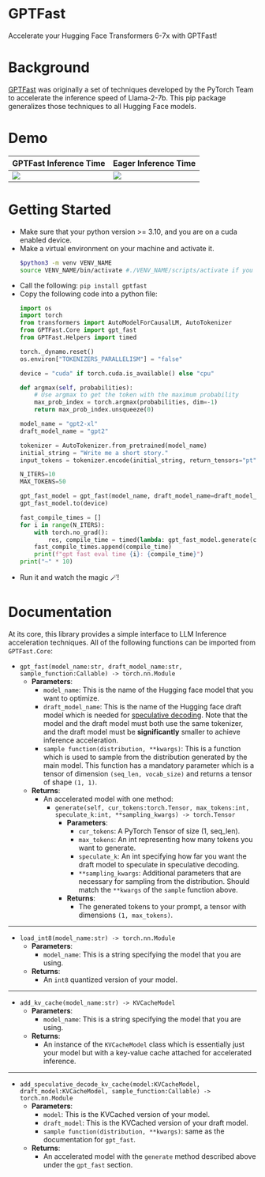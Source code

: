 # GPTFast
Accelerate your Hugging Face Transformers 6-7x with GPTFast!

# Background
[GPTFast](https://github.com/pytorch-labs/gpt-fast) was originally a set of techniques developed by the PyTorch Team to accelerate the inference speed of Llama-2-7b. This pip package generalizes those techniques to all Hugging Face models. 

# Demo
GPTFast Inference Time|Eager Inference Time
--|--
![](https://github.com/MDK8888/GPTFast/assets/79173446/4d7ed04e-ba3d-49c7-aeca-8f2b96ac45a8)|![](https://github.com/MDK8888/GPTFast/assets/79173446/1a4f2236-d2f4-42c7-a689-553482871905)

# Getting Started
* Make sure that your python version >= 3.10, and you are on a cuda enabled device.
* Make a virtual environment on your machine and activate it.
  ```bash
  $python3 -m venv VENV_NAME
  source VENV_NAME/bin/activate #./VENV_NAME/scripts/activate if you are on a Windows machine
  ```
* Call the following: ```pip install gptfast```
* Copy the following code into a python file:
  ```python
  import os
  import torch
  from transformers import AutoModelForCausalLM, AutoTokenizer
  from GPTFast.Core import gpt_fast
  from GPTFast.Helpers import timed
  
  torch._dynamo.reset()
  os.environ["TOKENIZERS_PARALLELISM"] = "false"
  
  device = "cuda" if torch.cuda.is_available() else "cpu"
  
  def argmax(self, probabilities):
      # Use argmax to get the token with the maximum probability
      max_prob_index = torch.argmax(probabilities, dim=-1)
      return max_prob_index.unsqueeze(0)
  
  model_name = "gpt2-xl"
  draft_model_name = "gpt2"
  
  tokenizer = AutoTokenizer.from_pretrained(model_name)
  initial_string = "Write me a short story."
  input_tokens = tokenizer.encode(initial_string, return_tensors="pt").to(device)
  
  N_ITERS=10
  MAX_TOKENS=50

  gpt_fast_model = gpt_fast(model_name, draft_model_name=draft_model_name, sample_function=argmax)
  gpt_fast_model.to(device)
  
  fast_compile_times = []
  for i in range(N_ITERS):
      with torch.no_grad():
          res, compile_time = timed(lambda: gpt_fast_model.generate(cur_tokens=input_tokens, max_tokens=MAX_TOKENS, speculate_k=6))
      fast_compile_times.append(compile_time)
      print(f"gpt fast eval time {i}: {compile_time}")
  print("~" * 10)
  ```
* Run it and watch the magic 🪄!

# Documentation
At its core, this library provides a simple interface to LLM Inference acceleration techniques. All of the following functions can be imported from ```GPTFast.Core```:

* ```gpt_fast(model_name:str, draft_model_name:str, sample_function:Callable) -> torch.nn.Module```
  * **Parameters**:
      * ```model_name```: This is the name of the Hugging face model that you want to optimize.
      * ```draft_model_name```: This is the name of the Hugging face draft model which is needed for [speculative decoding](https://arxiv.org/abs/2211.17192). Note that the model and the draft model must both use the same tokenizer, and the draft model must be **significantly** smaller to achieve inference acceleration.
      * ```sample function(distribution, **kwargs)```: This is a function which is used to sample from the distribution generated by the main model. This function has a mandatory parameter which is a tensor of dimension ```(seq_len, vocab_size)``` and returns a tensor of shape ```(1, 1)```. 
  * **Returns**:
      * An accelerated model with one method:
          * ```generate(self, cur_tokens:torch.Tensor, max_tokens:int, speculate_k:int, **sampling_kwargs) -> torch.Tensor```
              * **Parameters**:
                  * ```cur_tokens```: A PyTorch Tensor of size (1, seq_len).
                  * ```max_tokens```: An int representing how many tokens you want to generate.
                  * ```speculate_k```: An int specifying how far you want the draft model to speculate in speculative decoding.
                  * ```**sampling_kwargs```: Additional parameters that are necessary for sampling from the distribution. Should match the ```**kwargs``` of the ```sample``` function above.
              * **Returns**:
                  * The generated tokens to your prompt, a tensor with dimensions ```(1, max_tokens)```.

***

* ```load_int8(model_name:str) -> torch.nn.Module```
    * **Parameters**:
        * ```model_name```: This is a string specifying the model that you are using.
    * **Returns**:
        * An ```int8``` quantized version of your model.

***

* ```add_kv_cache(model_name:str) -> KVCacheModel```
    * **Parameters**:
        * ```model_name```: This is a string specifying the model that you are using.
    * **Returns**:
        * An instance of the ```KVCacheModel``` class which is essentially just your model but with a key-value cache attached for accelerated inference.

***

* ```add_speculative_decode_kv_cache(model:KVCacheModel, draft_model:KVCacheModel, sample_function:Callable) -> torch.nn.Module```
    * **Parameters**:
        * ```model```: This is the KVCached version of your model.
        * ```draft_model```: This is the KVCached version of your draft model.
        * ```sample function(distribution, **kwargs)```: same as the documentation for ```gpt_fast```.
    * **Returns**:
        * An accelerated model with the ```generate``` method described above under the ```gpt_fast``` section.
  
  



